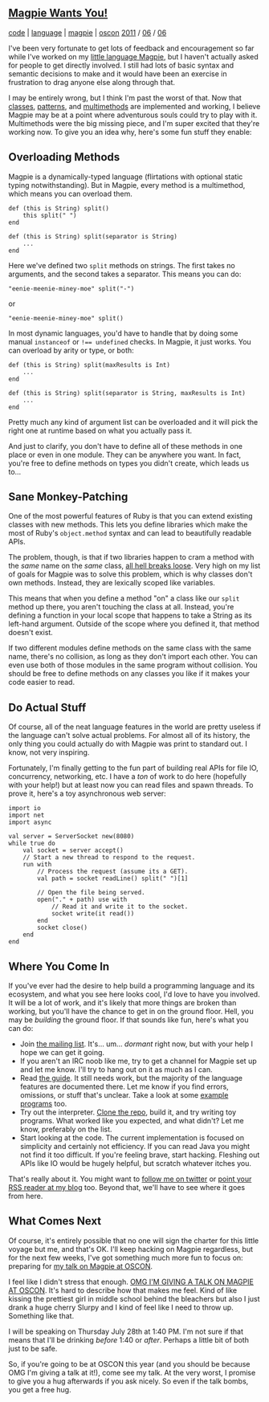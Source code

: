 
## [Magpie Wants You!](http://journal.stuffwithstuff.com/2011/06/06/magpie-wants-you/ "Magpie Wants You!")


[code](http://journal.stuffwithstuff.com/category/code/ "View all posts in code") | [language](http://journal.stuffwithstuff.com/category/language/ "View all posts in language") | [magpie](http://journal.stuffwithstuff.com/category/magpie/ "View all posts in magpie") | [oscon](http://journal.stuffwithstuff.com/category/oscon/ "View all posts in oscon") [2011](http://journal.stuffwithstuff.com/2011/ "year") / [06](http://journal.stuffwithstuff.com/2011/06/ "month")
/ [06](http://journal.stuffwithstuff.com/2011/06/06/)


I've been very fortunate to get lots of feedback and encouragement so far
while I've worked on my [little language Magpie](http://magpie.stuffwithstuff.com), but I haven't actually
asked for people to get directly involved. I still had lots of basic syntax
and semantic decisions to make and it would have been an exercise in
frustration to drag anyone else along through that.


I may be entirely wrong, but I think I'm past the worst of that. Now that
[classes](http://magpie.stuffwithstuff.com/classes.html), [patterns](http://magpie.stuffwithstuff.com/patterns.html), and [multimethods](http://magpie.stuffwithstuff.com/multimethods.html) are implemented and
working, I believe Magpie may be at a point where adventurous souls could try
to play with it. Multimethods were the big missing piece, and I'm super
excited that they're working now. To give you an idea why, here's some fun
stuff they enable:


## Overloading Methods

Magpie is a dynamically-typed language (flirtations with optional static
typing notwithstanding). But in Magpie, every method is a multimethod, which
means you can overload them.



    def (this is String) split()
        this split(" ")
    end

    def (this is String) split(separator is String)
        ...
    end


Here we've defined two `split` methods on strings. The first takes no
arguments, and the second takes a separator. This means you can do:



    "eenie-meenie-miney-moe" split("-")


or



    "eenie-meenie-miney-moe" split()


In most dynamic languages, you'd have to handle that by doing some manual
`instanceof` or `!== undefined` checks. In Magpie, it just works. You can
overload by arity or type, or both:



    def (this is String) split(maxResults is Int)
        ...
    end

    def (this is String) split(separator is String, maxResults is Int)
        ...
    end


Pretty much any kind of argument list can be overloaded and it will pick the
right one at runtime based on what you actually pass it.

And just to clarify, you don't have to define all of these methods in one
place or even in one module. They can be anywhere you want. In fact, you're
free to define methods on types you didn't create, which leads us to…

## Sane Monkey-Patching

One of the most powerful features of Ruby is that you can extend existing
classes with new methods. This lets you define libraries which make the most
of Ruby's `object.method` syntax and can lead to beautifully readable APIs.

The problem, though, is that if two libraries happen to cram a method with the
_same_ name on the _same_ class, [all hell breaks loose](http://www.benjamincoe.com/post/6234388028/why-i-hate-ruby-or-at-least-some-common-practices-of). Very high on my
list of goals for Magpie was to solve this problem, which is why classes don't
own methods. Instead, they are lexically scoped like variables.


This means that when you define a method "on" a class like our `split` method
up there, you aren't touching the class at all. Instead, you're defining a
function in your local scope that happens to take a String as its left-hand
argument. Outside of the scope where you defined it, that method doesn't
exist.

If two different modules define methods on the same class with the same name,
there's no collision, as long as they don't import each other. You can even
use both of those modules in the same program without collision. You should be
free to define methods on any classes you like if it makes your code easier to
read.

## Do Actual Stuff

Of course, all of the neat language features in the world are pretty useless
if the language can't solve actual problems. For almost all of its history,
the only thing you could actually do with Magpie was print to standard out. I
know, not very inspiring.

Fortunately, I'm finally getting to the fun part of building real APIs for
file IO, concurrency, networking, etc. I have a _ton_ of work to do here
(hopefully with your help!) but at least now you can read files and spawn
threads. To prove it, here's a toy asynchronous web server:



    import io
    import net
    import async

    val server = ServerSocket new(8080)
    while true do
        val socket = server accept()
        // Start a new thread to respond to the request.
        run with
            // Process the request (assume its a GET).
            val path = socket readLine() split(" ")[1]

            // Open the file being served.
            open("." + path) use with
                // Read it and write it to the socket.
                socket write(it read())
            end
            socket close()
        end
    end


## Where You Come In

If you've ever had the desire to help build a programming language and its
ecosystem, and what you see here looks cool, I'd love to have you involved. It
will be a lot of work, and it's likely that more things are broken than
working, but you'll have the chance to get in on the ground floor. Hell, you
may be _building_ the ground floor. If that sounds like fun, here's what you
can do:

  * Join [the mailing list][52]. It's… um… _dormant_ right now, but with your help I hope we can get it going.
  * If you aren't an IRC noob like me, try to get a channel for Magpie set up and let me know. I'll try to hang out on it as much as I can.
  * Read [the guide](http://magpie.stuffwithstuff.com/). It still needs work, but the majority of the language features are documented there. Let me know if you find errors, omissions, or stuff that's unclear. Take a look at some [example programs][54] too.
  * Try out the interpreter. [Clone the repo][55], build it, and try writing toy programs. What worked like you expected, and what didn't? Let me know, preferably on the list.
  * Start looking at the code. The current implementation is focused on simplicity and certainly not efficiency. If you can read Java you might not find it too difficult. If you're feeling brave, start hacking. Fleshing out APIs like IO would be hugely helpful, but scratch whatever itches you.

   [52]: http://groups.google.com/group/magpie-lang?pli=1
   [54]: https://github.com/munificent/magpie/tree/master/example
   [55]: https://github.com/munificent/magpie

That's really about it. You might want to [follow me on twitter][56] or [point
your RSS reader at my blog](http://journal.stuffwithstuff.com) too. Beyond that, we'll have to see where it
goes from here.

   [56]: http://twitter.com/#!/munificentbob

## What Comes Next

Of course, it's entirely possible that no one will sign the charter for this
little voyage but me, and that's OK. I'll keep hacking on Magpie regardless,
but for the next few weeks, I've got something much more fun to focus on:
preparing for [my talk on Magpie at OSCON](http://www.oscon.com/oscon2011/public/schedule/detail/18551).


I feel like I didn't stress that enough. [OMG I'M GIVING A TALK ON MAGPIE AT
OSCON](http://www.oscon.com/oscon2011/public/schedule/detail/18551). It's hard to describe how that makes me feel. Kind of like kissing
the prettiest girl in middle school behind the bleachers but also I just drank
a huge cherry Slurpy and I kind of feel like I need to throw up. Something
like that.


I will be speaking on Thursday July 28th at 1:40 PM. I'm not sure if that
means that I'll be drinking _before_ 1:40 or _after_. Perhaps a little bit of
both just to be safe.

So, if you're going to be at OSCON this year (and you should be because OMG
I'm giving a talk at it!), come see my talk. At the very worst, I promise to
give you a hug afterwards if you ask nicely. So even if the talk bombs, you
get a free hug.
